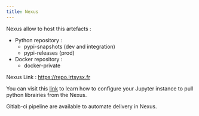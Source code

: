 ```yaml
---
title: Nexus
---
```


Nexus allow to host this artefacts :

- Python repository :
    - pypi-snapshots (dev and integration)
    - pypi-releases (prod)
- Docker repository :
    - docker-private 

Nexus Link : https://repo.irtsysx.fr

You can visit this [link](https://docs.apps.confianceai-public.irtsysx.fr/confiance_env/components/jupyterhub#configure-access-to-nexus) to learn how to configure your Jupyter instance to pull python librairies from the Nexus.

Gitlab-ci pipeline are available to automate delivery in Nexus.